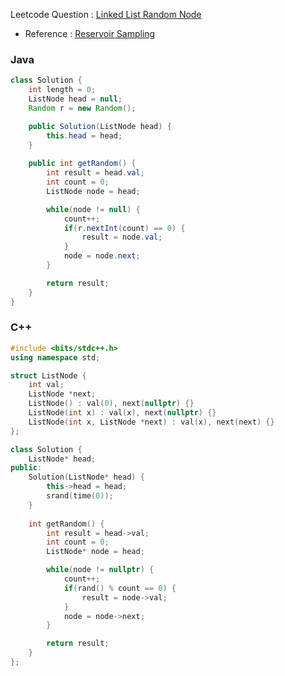 Leetcode Question : [Linked List Random Node](https://leetcode.com/problems/linked-list-random-node/)
- Reference : [Reservoir Sampling](https://www.geeksforgeeks.org/dsa/reservoir-sampling/)
### Java

```java
class Solution {
    int length = 0;
    ListNode head = null;
    Random r = new Random();

    public Solution(ListNode head) {
        this.head = head;
    }
    
    public int getRandom() {
        int result = head.val;
        int count = 0;
        ListNode node = head;

        while(node != null) {
            count++;
            if(r.nextInt(count) == 0) {
                result = node.val;
            }
            node = node.next;
        }

        return result;
    }
}
```

### C++

```cpp
#include <bits/stdc++.h>
using namespace std;

struct ListNode {
    int val;
    ListNode *next;
    ListNode() : val(0), next(nullptr) {}
    ListNode(int x) : val(x), next(nullptr) {}
    ListNode(int x, ListNode *next) : val(x), next(next) {}
};

class Solution {
    ListNode* head;
public:
    Solution(ListNode* head) {
        this->head = head;
        srand(time(0));
    }
    
    int getRandom() {
        int result = head->val;
        int count = 0;
        ListNode* node = head;

        while(node != nullptr) {
            count++;
            if(rand() % count == 0) {
                result = node->val;
            }
            node = node->next;
        }

        return result;
    }
};
```
